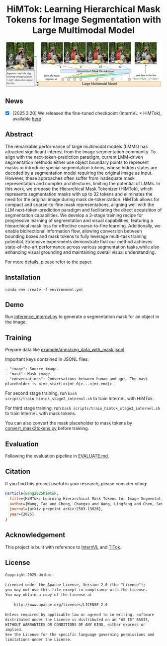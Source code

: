 <div align="center">

# HiMTok: Learning Hierarchical Mask Tokens for Image Segmentation with Large Multimodal Model

![perform](imgs/cover.jpeg)

</div>

## News
- [x] [2025.3.20] We released the fine-tuned checkpoint (InternVL $\times$ HiMTok), available [here](https://huggingface.co/yayafengzi/InternVL2_5-HiMTok-8B)

## Abstract
The remarkable performance of large multimodal models (LMMs) has attracted significant interest from the image segmentation community.
To align with the next-token-prediction paradigm, current LMM-driven segmentation methods either use object boundary points to represent masks or introduce special segmentation tokens, whose hidden states are decoded by a segmentation model requiring the original image as input.
However, these approaches often suffer from inadequate mask representation and complex architectures, limiting the potential of LMMs.
In this work, we propose the Hierarchical Mask Tokenizer (HiMTok), which represents segmentation masks with up to 32 tokens and eliminates the need for the original image during mask de-tokenization.
HiMTok allows for compact and coarse-to-fine mask representations, aligning well with the LLM next-token-prediction paradigm and facilitating the direct acquisition of segmentation capabilities.
We develop a 3-stage training recipe for progressive learning of segmentation and visual capabilities, featuring a hierarchical mask loss for effective coarse-to-fine learning.
Additionally, we enable bidirectional information flow, allowing conversion between bounding boxes and mask tokens to fully leverage multi-task training potential.
Extensive experiments demonstrate that our method achieves state-of-the-art performance across various segmentation tasks,while also enhancing visual grounding and maintaining overall visual understanding.

For more details, please refer to the [paper](https://arxiv.org/abs/2308.00692).

## Installation
```
conda env create -f environment.yml
```

## Demo
Run [inference_internvl.py](inference_internvl.py) to generate a segmentation mask for an object in the image.

## Training
Prepare data like [example/anns/seg_data_with_mask.jsonl](example/anns/seg_data_with_mask.jsonl).

Important keys contained in JSONL files:
```
- "image": Source image.
- "mask": Mask image.
- "conversations": Conversations between human and gpt. The mask placeholder is <|mt_start|><|mt_0|>...<|mt_end|>.
```

For second stage training, run `bash scripts/train_himtok_stage2_internvl.sh` to train InternVL with HiMTok.

For third stage training, run `bash scripts/train_himtok_stage3_internvl.sh` to train InternVL with mask tokens.

You can also convert the mask placeholder to mask tokens by [convert_mask2tokens.py](convert_mask2tokens.py) before training.

## Evaluation

Following the evaluation pipeline in [EVALUATE.md](EVALUATE.md).

## Citation
If you find this project useful in your research, please consider citing:

```BibTeX
@article{wang2025himtok,
  title={HiMTok: Learning Hierarchical Mask Tokens for Image Segmentation with Large Multimodal Model},
  author={Wang, Tao and Cheng, Changxu and Wang, Lingfeng and Chen, Senda and Zhao, Wuyue},
  journal={arXiv preprint arXiv:2503.13026},
  year={2025}
}
```

## Acknowledgement
This project is built with reference to [InternVL](https://github.com/OpenGVLab/InternVL) and [TiTok](https://github.com/bytedance/1d-tokenizer).

## License
```
Copyright 2025-UniUbi.

Licensed under the Apache License, Version 2.0 (the "License");
you may not use this file except in compliance with the License.
You may obtain a copy of the License at

    http://www.apache.org/licenses/LICENSE-2.0

Unless required by applicable law or agreed to in writing, software
distributed under the License is distributed on an "AS IS" BASIS,
WITHOUT WARRANTIES OR CONDITIONS OF ANY KIND, either express or implied.
See the License for the specific language governing permissions and
limitations under the License.
```

